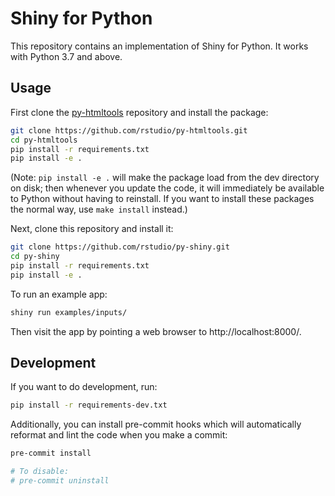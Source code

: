 Shiny for Python
================

This repository contains an implementation of Shiny for Python. It works with Python 3.7 and above.

## Usage

First clone the [py-htmltools](https://github.com/rstudio/py-htmltools) repository and install the package:

```sh
git clone https://github.com/rstudio/py-htmltools.git
cd py-htmltools
pip install -r requirements.txt
pip install -e .
```

(Note: `pip install -e .` will make the package load from the dev directory on disk; then whenever you update the code, it will immediately be available to Python without having to reinstall. If you want to install these packages the normal way, use `make install` instead.)

Next, clone this repository and install it:

```sh
git clone https://github.com/rstudio/py-shiny.git
cd py-shiny
pip install -r requirements.txt
pip install -e .
```

To run an example app:

```sh
shiny run examples/inputs/
```

Then visit the app by pointing a web browser to http://localhost:8000/.

## Development

If you want to do development, run:

```sh
pip install -r requirements-dev.txt
```

Additionally, you can install pre-commit hooks which will automatically reformat and lint the code when you make a commit:

```sh
pre-commit install

# To disable:
# pre-commit uninstall
```
